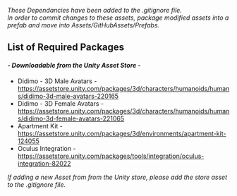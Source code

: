 _These Dependancies have been added to the .gitignore file.  
In order to commit changes to these assets, package modified assets into a prefab and move into Assets/GitHubAssets/Prefabs._  

## List of Required Packages  
#### *- Downloadable from the Unity Asset Store -*  
- Didimo - 3D Male Avatars - https://assetstore.unity.com/packages/3d/characters/humanoids/humans/didimo-3d-male-avatars-220165    
- Didimo - 3D Female Avatars - https://assetstore.unity.com/packages/3d/characters/humanoids/humans/didimo-3d-female-avatars-221065  
- Apartment Kit - https://assetstore.unity.com/packages/3d/environments/apartment-kit-124055  
- Oculus Integration - https://assetstore.unity.com/packages/tools/integration/oculus-integration-82022

_If adding a new Asset from from the Unity store, please add the store asset to the .gitignore file._
